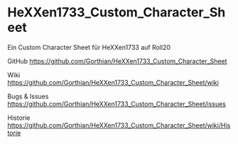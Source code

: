 # HeXXen1733_Custom_Character_Sheet
Ein Custom Character Sheet für HeXXen1733 auf Roll20

GitHub				https://github.com/Gorthian/HeXXen1733_Custom_Character_Sheet

Wiki				https://github.com/Gorthian/HeXXen1733_Custom_Character_Sheet/wiki

Bugs & Issues		https://github.com/Gorthian/HeXXen1733_Custom_Character_Sheet/issues

Historie			https://github.com/Gorthian/HeXXen1733_Custom_Character_Sheet/wiki/Historie